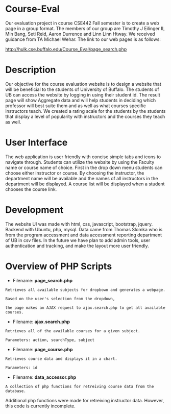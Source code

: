 # Course-Eval
Our evaluation project in course CSE442 Fall semester is to create a web page in a group format.  The members of our group are Timothy J Eilinger II, Min Bang, Seti Reid, Aaron Durrence and Linn Linn Htway. We received guidance from TA Michael Wehar. The link to our web pages is as follows: 

http://hulk.cse.buffalo.edu/Course_Eval/page_search.php

# Description

Our objective for the course evaluation website is to design a website that will be beneficial to the students of University of Buffalo. The students of UB can access the website by logging in using their student id. The result page will show Aggregate data and will help students in deciding which professor will best suite them and as well as what courses specific instructors teach. We created a rating scale for the students by the students that display a level of popularity with instructors and the courses they teach as well.

# User Interface

The web application is user friendly with concise simple tabs and icons to navigate through.  Students can utilize the website by using the Faculty name or course name of choice. First in the drop down menu students can choose either instructor or course. By choosing the instructor, the department name will be available and the names of all instructors in the department will be displayed. A course list will be displayed when a student chooses the course link. 

# Development

The website UI was made with html, css, javascript, bootstrap, jquery. Backend with Ubuntu, php, mysql. Data came from Thomas Slomka who is from the program accessment and data accessment reporting department of UB in csv files. In the future we have plan to add admin tools, user authentication and tracking, and make the layout more user friendly. 

# Overview of PHP Scripts 

- Filename: **page_search.php**

```
Retrieves all available subjects for dropbown and generates a webpage.

Based on the user's selection from the dropdown,

the page makes an AJAX request to ajax.search.php to get all available courses.
```

- Filename: **ajax.search.php**

```
Retrieves all of the available courses for a given subject.

Parameters: action, searchType, subject
```

- Filename: **page_course.php**

```
Retrieves course data and displays it in a chart.

Parameters: id
```

- Filename: **data_accessor.php**

```
A collection of php functions for retreiving course data from the database.
```
Additional php functions were made for retreiving instructor data.  However, this code is currently incomplete.
